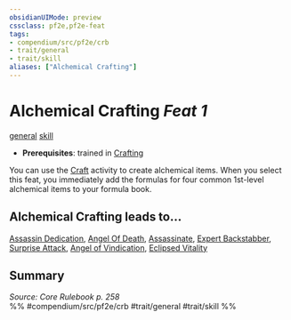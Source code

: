 ```yaml
---
obsidianUIMode: preview
cssclass: pf2e,pf2e-feat
tags:
- compendium/src/pf2e/crb
- trait/general
- trait/skill
aliases: ["Alchemical Crafting"]
---
```

# Alchemical Crafting  *Feat 1*  
[general](../../rules/traits/general.md)  [skill](../../rules/traits/skill.md)  

- **Prerequisites**: trained in [Crafting](../skills.md#Crafting)

You can use the [Craft](../../rules/actions/craft.md) activity to create alchemical items. When you select this feat, you immediately add the formulas for four common 1st-level alchemical items to your formula book.

## Alchemical Crafting leads to...

[Assassin Dedication](assassin-dedication-apg.md), [Angel Of Death](angel-of-death-apg.md), [Assassinate](assassinate-apg.md), [Expert Backstabber](expert-backstabber-apg.md), [Surprise Attack](surprise-attack-apg.md), [Angel of Vindication](angel-of-vindication-lokl.md), [Eclipsed Vitality](eclipsed-vitality-lokl.md)

## Summary

*Source: Core Rulebook p. 258*  
%% #compendium/src/pf2e/crb #trait/general #trait/skill %%